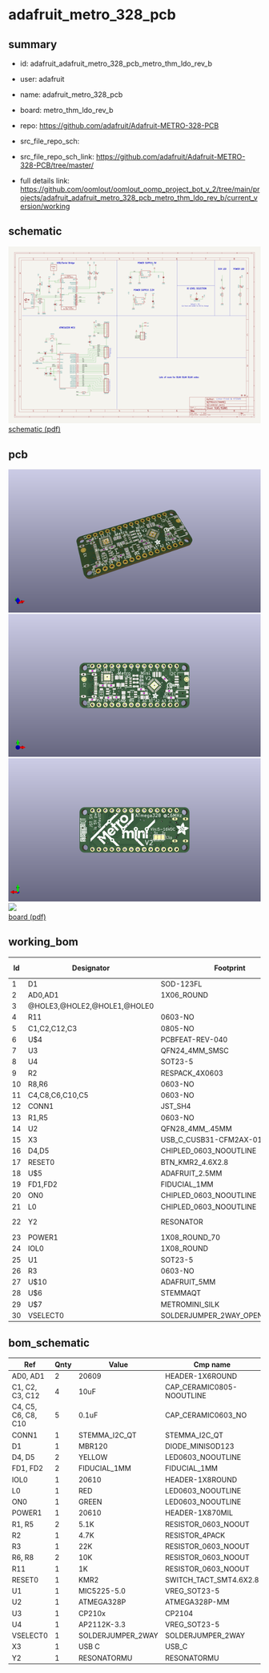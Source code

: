 # adafruit_metro_328_pcb
 
## summary 
* id: adafruit_adafruit_metro_328_pcb_metro_thm_ldo_rev_b
* user: adafruit
* name: adafruit_metro_328_pcb
* board: metro_thm_ldo_rev_b
* repo: https://github.com/adafruit/Adafruit-METRO-328-PCB



* src_file_repo_sch: 
* src_file_repo_sch_link: https://github.com/adafruit/Adafruit-METRO-328-PCB/tree/master/
* full details link: https://github.com/oomlout/oomlout_oomp_project_bot_v_2/tree/main/projects/adafruit_adafruit_metro_328_pcb_metro_thm_ldo_rev_b/current_version/working  

## schematic  
![](working_schematic_600.png)  
[schematic (pdf)](working_schematic.pdf) 






















## pcb  
![](working_3d_600.png) 
![](working_3d_front_600.png)  
![](working_3d_back_600.png)  
![](working_600.png)  
[board (pdf)](working.pdf)  

## working_bom
| Id | Designator | Footprint | Quantity | Designation | Supplier and ref |  | None | 
| --- | --- | --- | --- | --- | --- | --- | --- | 
| 1 | D1 | SOD-123FL | 1 | MBR120 |  |  | [''] | 
| 2 | AD0,AD1 | 1X06_ROUND | 2 | 20609 |  |  | [''] | 
| 3 | @HOLE3,@HOLE2,@HOLE1,@HOLE0 |  | 4 |  |  |  | [''] | 
| 4 | R11 | 0603-NO | 1 | 1K |  |  | [''] | 
| 5 | C1,C2,C12,C3 | 0805-NO | 4 | 10uF |  |  | [''] | 
| 6 | U$4 | PCBFEAT-REV-040 | 1 |  |  |  | [''] | 
| 7 | U3 | QFN24_4MM_SMSC | 1 | CP210x |  |  | [''] | 
| 8 | U4 | SOT23-5 | 1 | AP2112K-3.3 |  |  | [''] | 
| 9 | R2 | RESPACK_4X0603 | 1 | 4.7K |  |  | [''] | 
| 10 | R8,R6 | 0603-NO | 2 | 10K |  |  | [''] | 
| 11 | C4,C8,C6,C10,C5 | 0603-NO | 5 | 0.1uF |  |  | [''] | 
| 12 | CONN1 | JST_SH4 | 1 | STEMMA_I2C_QT |  |  | [''] | 
| 13 | R1,R5 | 0603-NO | 2 | 5.1K |  |  | [''] | 
| 14 | U2 | QFN28_4MM_.45MM | 1 | ATMEGA328P |  |  | [''] | 
| 15 | X3 | USB_C_CUSB31-CFM2AX-01-X | 1 | USB C |  |  | [''] | 
| 16 | D4,D5 | CHIPLED_0603_NOOUTLINE | 2 | YELLOW |  |  | [''] | 
| 17 | RESET0 | BTN_KMR2_4.6X2.8 | 1 | KMR2 |  |  | [''] | 
| 18 | U$5 | ADAFRUIT_2.5MM | 1 |  |  |  | [''] | 
| 19 | FD1,FD2 | FIDUCIAL_1MM | 2 | FIDUCIAL_1MM |  |  | [''] | 
| 20 | ON0 | CHIPLED_0603_NOOUTLINE | 1 | GREEN |  |  | [''] | 
| 21 | L0 | CHIPLED_0603_NOOUTLINE | 1 | RED |  |  | [''] | 
| 22 | Y2 | RESONATOR | 1 | CSTCE16M0V53-R0 16MHZ |  |  | [''] | 
| 23 | POWER1 | 1X08_ROUND_70 | 1 | 20610 |  |  | [''] | 
| 24 | IOL0 | 1X08_ROUND | 1 | 20610 |  |  | [''] | 
| 25 | U1 | SOT23-5 | 1 | MIC5225-5.0 |  |  | [''] | 
| 26 | R3 | 0603-NO | 1 | 22K |  |  | [''] | 
| 27 | U$10 | ADAFRUIT_5MM | 1 |  |  |  | [''] | 
| 28 | U$6 | STEMMAQT | 1 |  |  |  | [''] | 
| 29 | U$7 | METROMINI_SILK | 1 |  |  |  | [''] | 
| 30 | VSELECT0 | SOLDERJUMPER_2WAY_OPEN_NOPASTE | 1 |  |  |  | [''] | 


## bom_schematic
| Ref | Qnty | Value | Cmp name | Footprint | Description | Vendor | DNP | 
| --- | --- | --- | --- | --- | --- | --- | --- | 
| AD0, AD1 | 2 | 20609 | HEADER-1X6ROUND | working:1X06_ROUND |  |  |  | 
| C1, C2, C3, C12 | 4 | 10uF | CAP_CERAMIC0805-NOOUTLINE | working:0805-NO |  |  |  | 
| C4, C5, C6, C8, C10 | 5 | 0.1uF | CAP_CERAMIC0603_NO | working:0603-NO |  |  |  | 
| CONN1 | 1 | STEMMA_I2C_QT | STEMMA_I2C_QT | working:JST_SH4 |  |  |  | 
| D1 | 1 | MBR120 | DIODE_MINISOD123 | working:SOD-123FL |  |  |  | 
| D4, D5 | 2 | YELLOW | LED0603_NOOUTLINE | working:CHIPLED_0603_NOOUTLINE |  |  |  | 
| FD1, FD2 | 2 | FIDUCIAL_1MM | FIDUCIAL_1MM | working:FIDUCIAL_1MM |  |  |  | 
| IOL0 | 1 | 20610 | HEADER-1X8ROUND | working:1X08_ROUND |  |  |  | 
| L0 | 1 | RED | LED0603_NOOUTLINE | working:CHIPLED_0603_NOOUTLINE |  |  |  | 
| ON0 | 1 | GREEN | LED0603_NOOUTLINE | working:CHIPLED_0603_NOOUTLINE |  |  |  | 
| POWER1 | 1 | 20610 | HEADER-1X870MIL | working:1X08_ROUND_70 |  |  |  | 
| R1, R5 | 2 | 5.1K | RESISTOR_0603_NOOUT | working:0603-NO |  |  |  | 
| R2 | 1 | 4.7K | RESISTOR_4PACK | working:RESPACK_4X0603 |  |  |  | 
| R3 | 1 | 22K | RESISTOR_0603_NOOUT | working:0603-NO |  |  |  | 
| R6, R8 | 2 | 10K | RESISTOR_0603_NOOUT | working:0603-NO |  |  |  | 
| R11 | 1 | 1K | RESISTOR_0603_NOOUT | working:0603-NO |  |  |  | 
| RESET0 | 1 | KMR2 | SWITCH_TACT_SMT4.6X2.8 | working:BTN_KMR2_4.6X2.8 |  |  |  | 
| U1 | 1 | MIC5225-5.0 | VREG_SOT23-5 | working:SOT23-5 |  |  |  | 
| U2 | 1 | ATMEGA328P | ATMEGA328P-MM | working:QFN28_4MM_.45MM |  |  |  | 
| U3 | 1 | CP210x | CP2104 | working:QFN24_4MM_SMSC |  |  |  | 
| U4 | 1 | AP2112K-3.3 | VREG_SOT23-5 | working:SOT23-5 |  |  |  | 
| VSELECT0 | 1 | SOLDERJUMPER_2WAY | SOLDERJUMPER_2WAY | working:SOLDERJUMPER_2WAY_OPEN_NOPASTE |  |  |  | 
| X3 | 1 | USB C | USB_C | working:USB_C_CUSB31-CFM2AX-01-X |  |  |  | 
| Y2 | 1 | RESONATORMU | RESONATORMU | working:RESONATOR |  |  |  | 



